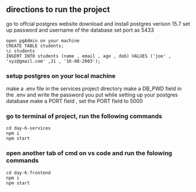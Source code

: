 ## directions to run the project

go to offcial postgres website
download and install postgres verison 15.7
set up password and username of the database
set port as 5433

```
open pgAdmin on your machine
CREATE TABLE students;
\c students
INSERT INTO students (name , email , age , dob) VALUES ('joe' , 'xyz@gmail.com' ,21 , '16-08-2003');
```

### setup postgres on your local machine

make a .env file in the services project directory
make a DB_PWD field in the .env and write the password you put while setting up your postgres database
make a PORT field , set the PORT field to 5000

### go to terminal of project, run the following commands

```
cd day-6-services
npm i
npm start
```

### open another tab of cmd on vs code and run the folowing commands

```
cd day-6-frontend
npm i
npm start
```

